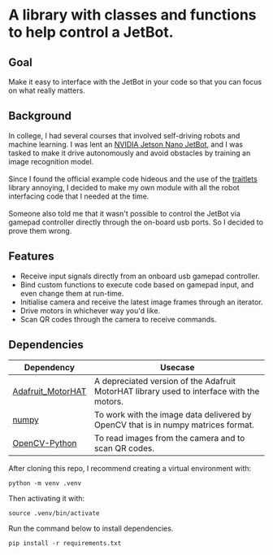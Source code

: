 # A library with classes and functions to help control a JetBot.

## Goal
Make it easy to interface with the JetBot in your code so that you can focus on what really matters.

## Background
In college, I had several courses that involved self-driving robots and machine learning. I was lent an [NVIDIA Jetson Nano JetBot](https://github.com/NVIDIA-AI-IOT/jetbot), and I was tasked to make it drive autonomously and avoid obstacles by training an image recognition model.\
\
Since I found the official example code hideous and the use of the [traitlets](https://github.com/ipython/traitlets) library annoying, I decided to make my own module with all the robot interfacing code that I needed at the time.\
\
Someone also told me that it wasn't possible to control the JetBot via gamepad controller directly through the on-board usb ports. So I decided to prove them wrong.

## Features
- Receive input signals directly from an onboard usb gamepad controller.
- Bind custom functions to execute code based on gamepad input, and even change them at run-time.
- Initialise camera and receive the latest image frames through an iterator.
- Drive motors in whichever way you'd like.
- Scan QR codes through the camera to receive commands.

## Dependencies

| Dependency                                                                         | Usecase |
|------------------------------------------------------------------------------------|---|
| [Adafruit_MotorHAT](https://github.com/adafruit/Adafruit-Motor-HAT-Python-Library) | A depreciated version of the Adafruit MotorHAT library used to interface with the motors. |
| [numpy](https://github.com/numpy/numpy) | To work with the image data delivered by OpenCV that is in numpy matrices format. |
| [OpenCV-Python](https://github.com/opencv/opencv-python) | To read images from the camera and to scan QR codes. |


After cloning this repo, I recommend creating a virtual environment with:
```commandline
python -m venv .venv
```
Then activating it with:
```commandline
source .venv/bin/activate
```

Run the command below to install dependencies.
```commandline
pip install -r requirements.txt
```
